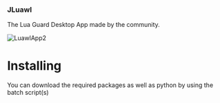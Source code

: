 ### JLuawl
The Lua Guard Desktop App made by the community.

![LuawlApp2](https://github.com/JumbleBumble/JLuawl/assets/113152254/b14b54b7-e72c-4180-b3fd-fc2620d18410)

# Installing

You can download the required packages as well as python by using the batch script(s)

